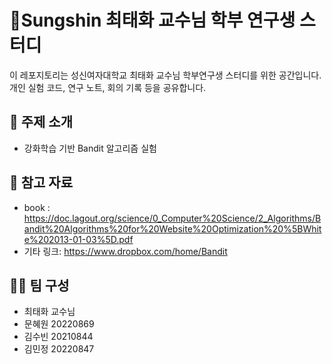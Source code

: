 # 🔮Sungshin 최태화 교수님 학부 연구생 스터디

이 레포지토리는 성신여자대학교 최태화 교수님 학부연구생 스터디를 위한 공간입니다.  
개인 실험 코드, 연구 노트, 회의 기록 등을 공유합니다.

## 📌 주제 소개
- 강화학습 기반 Bandit 알고리즘 실험

## 📄 참고 자료
- book : https://doc.lagout.org/science/0_Computer%20Science/2_Algorithms/Bandit%20Algorithms%20for%20Website%20Optimization%20%5BWhite%202013-01-03%5D.pdf
- 기타 링크: https://www.dropbox.com/home/Bandit

## 👩‍💻 팀 구성
- 최태화 교수님
- 문혜원 20220869
- 김수빈 20210844
- 김민정 20220847

